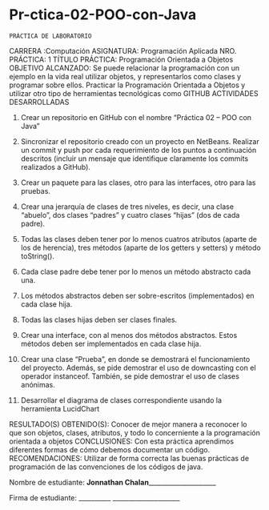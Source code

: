# Pr-ctica-02-POO-con-Java


 	PRÁCTICA DE LABORATORIO 

CARRERA :Computación	ASIGNATURA: Programación Aplicada
NRO. PRÁCTICA:	1	TÍTULO PRÁCTICA: Programación Orientada a Objetos
OBJETIVO ALCANZADO: Se puede relacionar la programación con un ejemplo en la vida real utilizar objetos, y representarlos como clases y programar sobre ellos. Practicar la Programación Orientada a Objetos y utilizar otro tipo de herramientas tecnológicas como GITHUB
ACTIVIDADES DESARROLLADAS
1.	Crear un repositorio en GitHub con el nombre “Práctica 02 – POO con Java”



 



2.	Sincronizar el repositorio creado con un proyecto en NetBeans. Realizar un commit y push por cada requerimiento de los puntos a continuación descritos (incluir un mensaje que identifique claramente los commits realizados a GitHub).
 


3.	Crear un paquete para las clases, otro para las interfaces, otro para las pruebas.

 



4.	Crear una jerarquía de clases de tres niveles, es decir, una clase “abuelo”, dos clases “padres” y cuatro clases “hijas” (dos de cada padre).
 

 
 
 
 
 
 


5.	Todas las clases deben tener por lo menos cuatros atributos (aparte de los de herencia), tres métodos (aparte de los getters y setters) y método toString().

 
 
 
 



6. Cada clase padre debe tener por lo menos un método abstracto cada una.

 
 


7.	Los métodos abstractos deben ser sobre-escritos (implementados) en cada clase hija.

 

8.	Todas las clases hijas deben ser clases finales.
 


9.	Crear una interface, con al menos dos métodos abstractos. Estos métodos deben ser implementados en cada clase hija.

 

10.	Crear una clase “Prueba”, en donde se demostrará el funcionamiento del proyecto. Además, se pide demostrar el uso de downcasting con el operador instanceof. También, se pide demostrar el uso de clases anónimas.
 

11.	 Desarrollar el diagrama de clases correspondiente usando la herramienta LucidChart 


RESULTADO(S) OBTENIDO(S):
Conocer de mejor manera a reconocer lo que son objetos, clases, atributos, y todo lo concerniente a la programación orientada a objetos 
CONCLUSIONES:
Con esta práctica aprendimos diferentes formas de cómo debemos documentar un código.
RECOMENDACIONES:
Utilizar de forma correcta las buenas prácticas de programación de las convenciones de los códigos de java.


Nombre de estudiante: ____Jonnathan Chalan_________________________


Firma de estudiante: __________  _____________________



